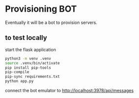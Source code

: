 # Provisioning BOT

Eventually it will be a bot to provision servers.

## to test locally

start the flask application

```bash
python3 -m venv .venv
source .venv/bin/activate
pip install pip-tools
pip-compile
pip-sync requirements.txt
python app.py
```

connect the bot emulator to <http://localhost:3978/api/messages>
